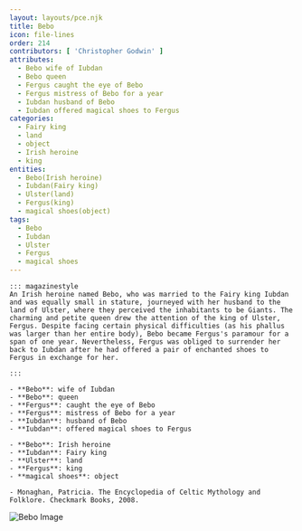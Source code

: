 ```yaml
---
layout: layouts/pce.njk
title: Bebo
icon: file-lines
order: 214
contributors: [ 'Christopher Godwin' ]
attributes:
  - Bebo wife of Iubdan
  - Bebo queen
  - Fergus caught the eye of Bebo
  - Fergus mistress of Bebo for a year
  - Iubdan husband of Bebo
  - Iubdan offered magical shoes to Fergus
categories:
  - Fairy king
  - land
  - object
  - Irish heroine
  - king
entities:
  - Bebo(Irish heroine)
  - Iubdan(Fairy king)
  - Ulster(land)
  - Fergus(king)
  - magical shoes(object)
tags:
  - Bebo
  - Iubdan
  - Ulster
  - Fergus
  - magical shoes
---
```

``` tab [group1:Info]
::: magazinestyle
An Irish heroine named Bebo, who was married to the Fairy king Iubdan and was equally small in stature, journeyed with her husband to the land of Ulster, where they perceived the inhabitants to be Giants. The charming and petite queen drew the attention of the king of Ulster, Fergus. Despite facing certain physical difficulties (as his phallus was larger than her entire body), Bebo became Fergus's paramour for a span of one year. Nevertheless, Fergus was obliged to surrender her back to Iubdan after he had offered a pair of enchanted shoes to Fergus in exchange for her.

:::
```
``` tab [group1:Attributes]
- **Bebo**: wife of Iubdan
- **Bebo**: queen
- **Fergus**: caught the eye of Bebo
- **Fergus**: mistress of Bebo for a year
- **Iubdan**: husband of Bebo
- **Iubdan**: offered magical shoes to Fergus
```
``` tab [group1:Entities]
- **Bebo**: Irish heroine
- **Iubdan**: Fairy king
- **Ulster**: land
- **Fergus**: king
- **magical shoes**: object
```
``` tab [group1:Sources]
- Monaghan, Patricia. The Encyclopedia of Celtic Mythology and Folklore. Checkmark Books, 2008.
```
![Bebo Image](['https://upload.wikimedia.org/wikipedia/commons/thumb/4/44/Logo_Bebo.svg/1200px-Logo_Bebo.svg.png'])
